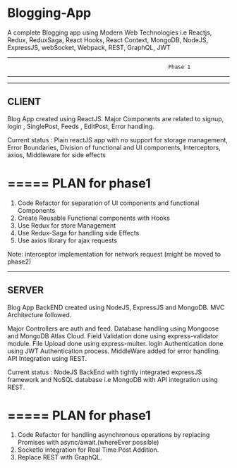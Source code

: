 # Blogging-App
A complete Blogging app using Modern Web Technologies i.e Reactjs, Redux, ReduxSaga, React Hooks, React Context, MongoDB, NodeJS, ExpressJS, webSocket, Webpack, REST, GraphQL, JWT

------------------------------------------------------------------------------------------------------------------------------
                                                       Phase 1
------------------------------------------------------------------------------------------------------------------------------

-----------
CLIENT
-----------
Blog App created using ReactJS.
Major Components are related to signup, login , SinglePost, Feeds , EditPost, Error handling.

Current status : Plain reactJS app with no support for storage management, Error Boundaries, Division of functional and UI components, Interceptors, axios, Middleware for side effects

=====
PLAN for phase1
=====
1. Code Refactor for separation of UI components and functional Components
2. Create Reusable Functional components with Hooks
3. Use Redux for store Management
4. Use Redux-Saga for handling side Effects
5. Use axios library for ajax requests

Note: interceptor implementation for network request (might be moved to phase2)


-----------
SERVER
-----------
Blog App BackEND created using NodeJS, ExpressJS and MongoDB.
MVC Architecture followed.

Major Controllers are auth and feed.
Database handling using Mongoose and MongoDB Atlas Cloud.
Field Validation done using express-validator module.
File Upload done using express-multer.
login Authentication done using JWT Authentication process.
MiddleWare added for error handling.
API Integration using REST.


Current status : NodeJS BackEnd with tightly integrated expressJS framework and NoSQL database i.e MongoDB with API integration using REST.

=====
PLAN for phase1
=====
1. Code Refactor for handling asynchronous operations by replacing Promises with async/await.(whereEver possible)
2. SocketIo integration for Real Time Post Addition.
3. Replace REST with GraphQL.
